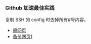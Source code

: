 ### Github 加速最佳实践

复制 SSH 的 config 时去掉所有#号内容。
* [原网页](https://www.hi-linux.com/posts/11850.html)
* [备份网页1](https://web.archive.org/web/20200419130832/https://www.hi-linux.com/posts/11850.html)
